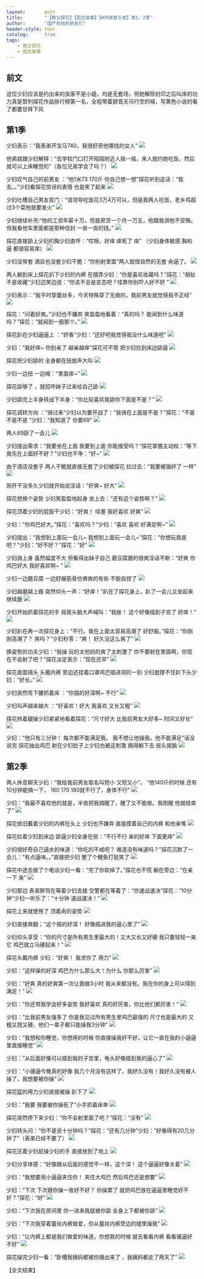 ```yaml
---
layout:       post
title:        "【教父探花】【图文故事】【#内裤套头男】第1、2季"
author:       "国产和他的朋友们"
header-style: text
catalog:      true
tags:
    - 教父探花
    - 图文故事
---
```


## 前文

这位少妇应该是约出来的良家不是小姐，均是无套场，但她解除封印之后叫床的功力真是暂列探花作品排行榜第一名，全程带着颤音天马行空的喊，写黄色小说的看了都要甘拜下风

## 第1季

少妇表示：“我表弟开宝马740，我很好奇他哪找的女人”
![](https://tju.7pzzv.us/tupian/forum/202502/27/011122qz6s5ks676hs6h8m.gif)

他弟就跟少妇解释：“去学校门口打开陌陌附近人摇一摇，来人就约她吃饭，然后就可以上床睡觉的”（各位兄弟学会了吗？）
![](https://tju.7pzzv.us/tupian/forum/202502/27/011133vww71luquq7ws8uz.gif)

少妇叹气自己的前男友 ：“他1米73 170斤 你自己想一想”探花听到这话：“我去。。”少妇看探花惊讶的表情 也是笑了起来
![](https://tju.7pzzv.us/tupian/forum/202502/27/011145xvx66d29h7n6wl25.gif)

少妇吐槽自己男友抠门：“请领导吃饭花3万4万可以，但是我两人吃饭，老乡鸡超过3个菜他就要发火”
![](https://tju.7pzzv.us/tupian/forum/202502/27/011156mkiwt1ez1qze2lei.gif)

少妇继续补充:“他的工资年薪十万，但是房贷一个月一万五，他跟我讲他不受贿。但我看他车里面都是那种信封 一沓一沓的钱。”
![](https://tju.7pzzv.us/tupian/forum/202502/27/011209n36kv3l71klffo13.gif)

探花直接舔上少妇的胸少妇直呼：“哎呀。好痒 痒死了 痒” （少妇身体敏感 胸和逼 都很容易痒）
![](https://tju.7pzzv.us/tupian/forum/202502/27/011233f9x0s0tz9nm6znmn.gif)

少妇没带套 酒店也没套少妇干脆：“你别射里面”两人就很自然的无套 肏逼了。
![](https://tju.7pzzv.us/tupian/forum/202502/27/015227yob7rk5z86rrv4io.gif)

两人躺到床上探花扒下少妇的内裤 在摆弄少妇：“你是喜欢收藏吗？”探花：“胡扯 不是收藏”少妇边笑边说：“你该不会是变态吧？哇靠你别吓人好不好 ”
![](https://tju.7pzzv.us/tupian/forum/202502/27/011251wun0du95yee9exdu.gif)

少妇表示：“我平时穿蕾丝多，今天特殊穿了无痕的，我前男友就觉得我不正经”
![](https://tju.7pzzv.us/tupian/forum/202502/27/011259bxusio49lsr5slzp.gif)

探花：“问着好爽。”少妇也不嫌弃 笑盈盈地看着：“真的吗？ 能闻到什么味道吗？”探花：“就闻到一股那个。”
![](https://tju.7pzzv.us/tupian/forum/202502/27/011308wkrr3urcsafz993c.gif)

探花趴在少妇逼逼上 ：“好香”少妇：“还好吧我觉得我没什么味道吧”
![](https://tju.7pzzv.us/tupian/forum/202502/27/011317ge2a822o9q9wcnxf.gif)

少妇：“我好痒~ 你别亲了 越亲越痒”探花可不管 把少妇拉到床边舔逼
![](https://tju.7pzzv.us/tupian/forum/202502/27/011327b5p3pp5ynj5pfnmc.gif)

探花把少妇舔的 全身都在扭放声大叫
![](https://tju.7pzzv.us/tupian/forum/202502/27/011336fs9lt7s35ggegs46.gif)

少妇一边扭 一边喊：“里面痒~”
![](https://tju.7pzzv.us/tupian/forum/202502/27/011344jwi3g6lllppl2ig1.gif)

探花舔够了 ，就招呼妹子过来给自己舔
![](https://tju.7pzzv.us/tupian/forum/202502/27/011353d22ayjd4ccgu2mcg.gif)

少妇舔完上半身转战下半身：“你比较喜欢我舔你下面是不是？”
![](https://tju.7pzzv.us/tupian/forum/202502/27/011401s98vomq7bwbyqgb9.gif)

探花调转方向 ：“骑过来”少妇以为要开战了：“我骑在上面是不是？”探花：“不是不是不是 ”少妇：“我知道了 你要69”
![](https://tju.7pzzv.us/tupian/forum/202502/27/011411s4gge44vvog66gfi.gif)

两人69舔了一会儿
![](https://tju.7pzzv.us/tupian/forum/202502/27/011419d55586n66hh0hmbl.gif)

少妇提出需求：“我要坐在上面 我要到上面 你能接受吗？”探花掌握主动权：“等下 我先在上面好不好？”少妇也不争：“好~”
![](https://tju.7pzzv.us/tupian/forum/202502/27/011430tmb9hrr119rr1292.gif)

由于酒店没套子 两人干脆就直接无套了少妇被探花 拉过去：“我要被强奸了 一样”
![](https://tju.7pzzv.us/tupian/forum/202502/27/011440y5ozofqahl4najsl.gif)

刚开干没多久少妇就开始说淫话：“好爽~ 好大”
![](https://tju.7pzzv.us/tupian/forum/202502/27/011453bgxfragbbe5skkgq.gif)

探花想换个姿势 少妇笑盈盈地起身 坐上去：“还有这个姿势啊？”
![](https://tju.7pzzv.us/tupian/forum/202502/27/011505d9ywe0p0kgpyvama.gif)

探花顶着少妇的屁股干少妇：“好爽！ 哇塞 我好喜欢 好爽”
![](https://tju.7pzzv.us/tupian/forum/202502/27/011518wax66f7pf3gey6af.gif)

少妇：“你鸡巴好大。”探花：“喜欢吗？”少妇：“喜欢 喜欢 好满足啊~”
![](https://tju.7pzzv.us/tupian/forum/202502/27/011527o603rn0k6i3uwypw.gif)

少妇提出：“我想到上面玩一会儿~ 我想到上面玩一会儿~”探花：“你想玩我是吧？”少妇：“好不好？”探花：“好”
![](https://tju.7pzzv.us/tupian/forum/202502/27/011537q0d21xuuhtdtucbl.gif)

少妇骑上身 虽然幅度不大 但看得出妹子自己 磨豆腐磨的很爽淫话不断：“好爽 你鸡巴好大 我好喜欢啊~ ”
![](https://tju.7pzzv.us/tupian/forum/202502/27/011559ub011ua3a16pb6n9.gif)

少妇一边磨豆腐 一边舒展筋骨仿佛爽的有些 不能自控了
![](https://tju.7pzzv.us/tupian/forum/202502/27/011608u7fln6lvsunxf8vx.gif)

少妇越磨越上瘾 突然仰头一声：“好痒！”趴在了探花身上，趴了一会儿又坐起来 继续磨
![](https://tju.7pzzv.us/tupian/forum/202502/27/011618tae99lfxhplaw969.gif)

少妇开始抓着探花的手 摇晃头脑大声喊叫：“我胀！ 这个好像插到子宫了 好痒！”
![](https://tju.7pzzv.us/tupian/forum/202502/27/011628t8j9ixc8acan9ibv.gif)

少妇趴在再一次探花身上：“不行。我在上面太容易高潮了 好舒服。”探花：“你刚刚高潮了？ 爽吗？”少妇秒答：“爽！ 好久没这么爽了”
![](https://tju.7pzzv.us/tupian/forum/202502/27/011638tooj4u1jg2bs2fjj.gif)

换姿势的功夫少妇：“我操 玩的太他妈的爽了太刺激了 你不要射在里面啊，你现在不会射了吧？”探花淡定表示：“现在还早”
![](https://tju.7pzzv.us/tupian/forum/202502/27/011652g0up33erarue9u0u.gif)

探花直面镜头 头戴内裤 旁边还挂着口罩鸡巴插进洞的一刻 少妇就撑不住趴下头少妇：“好长。”
![](https://tju.7pzzv.us/tupian/forum/202502/27/011702cqrdhoad2wy5n53q.gif)

少妇突然弯下腰抓着床 ：“你插的好深啊~ 不行”
![](https://tju.7pzzv.us/tupian/forum/202502/27/011711bza1m2mma2mmnemy.gif)

少妇叫声越来越大 ：“好喜欢！好大 我喜欢 又长又粗”
![](https://tju.7pzzv.us/tupian/forum/202502/27/011720rg0uygou2uoay24z.gif)

探花拎着腿操少妇紧紧地看着探花：“尺寸好大 比我前男友大好多~ 时间又好长”
![](https://tju.7pzzv.us/tupian/forum/202502/27/011731gswoh6skoho1k1h6.gif)

少妇：“他只有三分钟！ 每次都不能满足我。 我不想让他操我。他不能满足”话没说完 探花抽出鸡巴 射在少妇肚子上少妇也被这刺激 搞得躺下去 摇头晃脑
![](https://tju.7pzzv.us/tupian/forum/202502/27/011740lu2te855osqqovfd.gif)

## 第2季

两人休息聊天少妇：“我给我前男友取名叫短小 又短又小”，
“他140斤的时候 还有10分钟能搞一下， 160 170 180就不行了，身体不行”
![](https://tju.7pzzv.us/tupian/forum/202502/27/011800dr23jkfwjm13iwmy.gif)

少妇：“我最不喜欢他的就是，半夜把我搞醒了，醒了又不能做。我刚醒 他就结束了”
![](https://tju.7pzzv.us/tupian/forum/202502/27/011810ojm3hjfzjfs7jyy7.gif)

探花依旧戴着少妇的内裤在头上 少妇也不嫌弃 直接摸着自己的内裤 和他亲嘴
![](https://tju.7pzzv.us/tupian/forum/202502/27/011819hgmo9ieip7s77ynz.gif)

探花拉着少妇到床边 舔逼少妇全身在扭：“不行不行 亲的好痒 下面更痒”
![](https://tju.7pzzv.us/tupian/forum/202502/27/011829hmm9xlk9m6kmxmlg.gif)

少妇很好奇自己逼水的味道：“你吃的不咸吧？ 难道没有味道吗？”探花沉默了一会儿：“有点逼味。。”直接把少妇 整了个鲤鱼打挺笑了
![](https://tju.7pzzv.us/tupian/forum/202502/27/011838jmzeevna9dvlvvga.gif)

探花中途去接了个电话少妇一看：“完了你软掉了。”探花也不慌 躺在旁边：“在亲一下 来”
![](https://tju.7pzzv.us/tupian/forum/202502/27/011849r4qkaco4d664ykk6.gif)

少妇那边 表弟醉驾在等着少妇去接 交警都在等着了：“你速战速决”探花：“10分钟”少妇一听乐了：“十分钟 速战速决！”
![](https://tju.7pzzv.us/tupian/forum/202502/27/011856yyvpuiz1d9dul8dd.gif)

探花上来就使用了 顶着肏的姿势
![](https://tju.7pzzv.us/tupian/forum/202502/27/011906b44sxf0xx44jthm0.gif)

少妇直接爽翻；“这个插的好深！ 好像插进我的逼心里了”
![](https://tju.7pzzv.us/tupian/forum/202502/27/011915wey3cy3my9e0yxcd.gif)

少妇仰头享受：“你的尺寸是所有男生里最大的！又大又长又好硬 我只要轻轻一亲它 鸡巴就立马硬起来！”
![](https://tju.7pzzv.us/tupian/forum/202502/27/011922v0f9fmlsdld7s00d.gif)

探花头戴内裤 少妇：“好爽！ 我求你了 用力”
![](https://tju.7pzzv.us/tupian/forum/202502/27/011933qxf33hmuahrrd00r.gif)

少妇：“这样操的好深 鸡巴为什么那么大！为什么 你那么厉害”
![](https://tju.7pzzv.us/tupian/forum/202502/27/011944fngu5ikmiqikqqo8.gif)

少妇：“好爽 真的好爽第一次让我做3小时 我从来都没有。我在你的身上可以得到满足！”
![](https://tju.7pzzv.us/tupian/forum/202502/27/011954nem233gdmeieclyj.gif)

少妇：“你还带我学会好多姿势 我好喜欢 真的好厉害，你比他们都厉害！”
![](https://tju.7pzzv.us/tupian/forum/202502/27/012004s7cepetzpdex9l77.gif)

少妇：“比我前男友强多了 你是我见过所有男生里鸡巴最强的 尺寸也是最大的 又粗又翘又硬，他们一辈子都只能操我3分钟”
![](https://tju.7pzzv.us/tupian/forum/202502/27/012015cuxit6xdeirqee95.gif)

少妇：“我想和你睡觉，你想用的时候 你直接操我好不好，让它一直在我的小逼逼里直接睡觉”
![](https://tju.7pzzv.us/tupian/forum/202502/27/012026diaofhq4p0dkz4po.gif)

少妇：“从后面好像可以插到我的子宫里，龟头好像插到我的逼心了”
![](https://tju.7pzzv.us/tupian/forum/202502/27/012034nvp7ohtkggy6k3b3.gif)

少妇：“小骚逼今晚真的好像 我几个月没有这样了，我好久没有！我好久没有被人操了，我想要被你操”
![](https://tju.7pzzv.us/tupian/forum/202502/27/012044cdswg4wwvtyj5ydt.gif)

探花猛的用力少妇直接被操 趴下了
![](https://tju.7pzzv.us/tupian/forum/202502/27/012054ojr7smh64s6r67mt.gif)

少妇：“我要 我要被你操死了”小手抓着床单
![](https://tju.7pzzv.us/tupian/forum/202502/27/012102c6xwfbibtb1zd651.gif)

探花突然停下来少妇：“你不会射里面了吧？”探花：“没有”
![](https://tju.7pzzv.us/tupian/forum/202502/27/012110ncajkojpjuzyh5ko.gif)

少妇转头问：“你不是说十分钟吗？”探花：“还有几分钟”少妇：“好像得有20几分钟了”（表弟已经不要了）
![](https://tju.7pzzv.us/tupian/forum/202502/27/012118q94az72yt59y45m9.gif)

探花压着少妇屁操少妇的手 直接放到了地上
![](https://tju.7pzzv.us/tupian/forum/202502/27/012126m5bs7ggk3kgbmxg3.gif)

少妇分享体感：“好像跟从后面的感觉不一样，这个深！ 这个逼逼好像关着”
![](https://tju.7pzzv.us/tupian/forum/202502/27/012137vagcs02k2ut1ludu.gif)

少妇：“我想要用小逼逼夹住你！ 夹住大鸡巴 然后鸡巴还是想要”
![](https://tju.7pzzv.us/tupian/forum/202502/27/012147mxfiahzzzknaf3an.gif)

少妇：“下次 下次跟你操一夜好不好？ 你操累了 就把鸡巴放在逼逼里睡觉好不好？”探花：“好”
![](https://tju.7pzzv.us/tupian/forum/202502/27/012157ymz30a2wdhi1t1wg.gif)

少妇：“下次我在房间里 你一进来我就被你舔 全身上下都被你舔”
![](https://tju.7pzzv.us/tupian/forum/202502/27/012211klcb6b5iood56l94.gif)

少妇：“下次我穿着蕾丝内裤做爱，你从蕾丝内裤旁边的缝里操我”
![](https://tju.7pzzv.us/tupian/forum/202502/27/012222xl8zzdmiig9mzgqs.gif)

少妇：“让内裤上都是我们做爱的味道，你想我的时候 就去看看内裤 看看骚逼好不好”
![](https://tju.7pzzv.us/tupian/forum/202502/27/012232dhjqz10icj4njnbc.gif)

探花操完少妇一看：“卧槽我姨妈都被你捅出来了 ，我姨妈都走了两天了”
![](https://tju.7pzzv.us/tupian/forum/202502/27/012240pkxmmjmffkofkkt5.gif)

【全文结束】